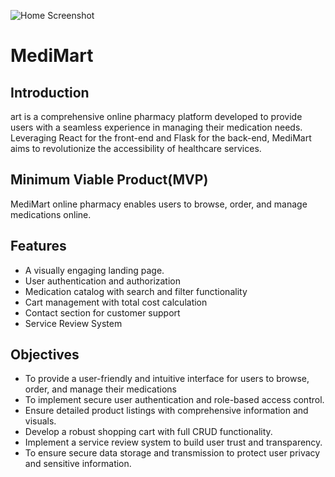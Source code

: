 ![Home Screenshot](/client/src/components/assets/frontpage.png)

# MediMart 

## Introduction
art is a comprehensive online pharmacy platform developed to provide users with a seamless experience in managing their medication needs. Leveraging React for the front-end and Flask for the back-end, MediMart aims to revolutionize the accessibility of healthcare services.

## Minimum Viable Product(MVP)
MediMart online pharmacy enables users to browse, order, and manage medications online.

## Features
- A visually engaging landing page.
- User authentication and authorization
- Medication catalog with search and filter functionality
- Cart management with total cost calculation
- Contact section for customer support
- Service Review System

## Objectives
- To provide a user-friendly and intuitive interface for users to browse, order, and manage their medications
- To implement secure user authentication and role-based access control.
- Ensure detailed product listings with comprehensive information and visuals.
- Develop a robust shopping cart with full CRUD functionality.
- Implement a service review system to build user trust and transparency.
- To ensure secure data storage and transmission to protect user privacy and sensitive information.
